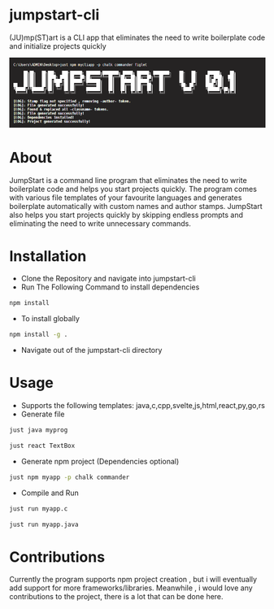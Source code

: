 # jumpstart-cli
 (JU)mp(ST)art is a CLI app that eliminates the need to write boilerplate code and initialize projects quickly

 ![](img/show1.png)

# About
  JumpStart is a command line program that eliminates the need to write boilerplate code and helps you start projects quickly.
  The program comes with various file templates of your favourite languages and generates boilerplate automatically with custom names and author stamps.
  JumpStart also helps you start projects quickly by skipping endless prompts and eliminating the need to write unnecessary commands.


# Installation
- Clone the Repository and navigate into jumpstart-cli
- Run The Following Command to install dependencies
 ```sh
 npm install
 ```
- To install globally
 ```sh
 npm install -g .
 ```
- Navigate out of the jumpstart-cli directory

# Usage
- Supports the following templates: java,c,cpp,svelte,js,html,react,py,go,rs
- Generate file
```sh
just java myprog
```
```sh
just react TextBox
```

- Generate npm project (Dependencies optional)
```sh
just npm myapp -p chalk commander
```

- Compile and Run
```sh
just run myapp.c
```
```sh
just run myapp.java
```

# Contributions
Currently the program supports npm project creation , but i will eventually add support for more frameworks/libraries. Meanwhile , i would love any contributions to the project, there is a lot that can be done here.
